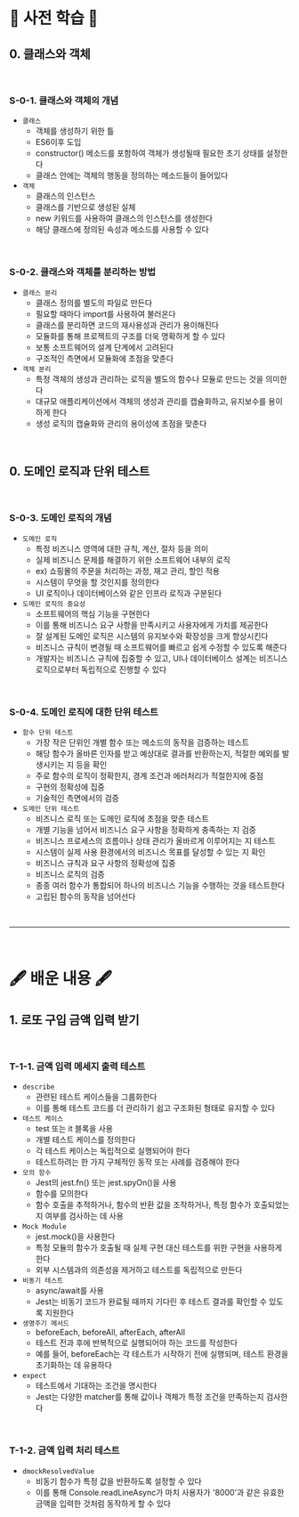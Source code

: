 # 📖 사전 학습 📖

## 0. 클래스와 객체

<br>

### S-0-1. 클래스와 객체의 개념
  
  - `클래스`
    - 객체를 생성하기 위한 틀
    - ES6이후 도입
    - constructor() 메소드를 포함하여 객체가 생성될때 필요한 초기 상태를 설정한다
    - 클래스 안에는 객체의 행동을 정의하는 메소드들이 들어있다
  - `객체`
    - 클래스의 인스턴스
    - 클래스를 기반으로 생성된 실체
    - new 키워드를 사용하여 클래스의 인스턴스를 생성한다
    - 해당 클래스에 정의된 속성과 메소드를 사용할 수 있다

<br>

### S-0-2. 클래스와 객체를 분리하는 방법

  - `클래스 분리`
    - 클래스 정의를 별도의 파일로 만든다
    - 필요할 때마다 import를 사용하여 불러온다
    - 클래스를 분리하면 코드의 재사용성과 관리가 용이해진다
    - 모듈화를 통해 프로젝트의 구조를 더욱 명확하게 할 수 있다
    - 보통 소프트웨어의 설계 단계에서 고려된다
    - 구조적인 측면에서 모듈화에 초점을 맞춘다
  - `객체 분리`
    - 특정 객체의 생성과 관리하는 로직을 별도의 함수나 모듈로 만드는 것을 의미한다
    - 대규모 애플리케이션에서 객체의 생성과 관리를 캡슐화하고, 유지보수를 용이하게 한다
    - 생성 로직의 캡슐화와 관리의 용이성에 초점을 맞춘다

<br>

## 0. 도메인 로직과 단위 테스트

<br>

### S-0-3. 도메인 로직의 개념
  
  - `도메인 로직`
    - 특정 비즈니스 영역에 대한 규칙, 계산, 절차 등을 의미
    - 실제 비즈니스 문제를 해결하기 위한 소프트웨어 내부의 로직
    - ex) 쇼핑몰의 주문을 처리하는 과정, 재고 관리, 할인 적용
    - 시스템이 무엇을 할 것인지를 정의한다
    - UI 로직이나 데이터베이스와 같은 인프라 로직과 구분된다
  - `도메인 로직의 중요성`
    - 소프트웨어의 핵심 기능을 구현한다
    - 이를 통해 비즈니스 요구 사항을 만족시키고 사용자에게 가치를 제공한다
    - 잘 설계된 도메인 로직은 시스템의 유지보수와 확장성을 크게 향상시킨다
    - 비즈니스 규칙이 변경될 때 소프트웨어를 빠르고 쉽게 수정할 수 있도록 해준다
    - 개발자는 비즈니스 규칙에 집중할 수 있고, UI나 데이터베이스 설계는 비즈니스 로직으로부터 독립적으로 진행할 수 있다

<br>

### S-0-4. 도메인 로직에 대한 단위 테스트
  
  - `함수 단위 테스트`
    - 가장 작은 단위인 개별 함수 또는 메소드의 동작을 검증하는 테스트
    - 해당 함수가 올바른 인자를 받고 예상대로 결과를 반환하는지, 적절한 예외를 발생시키는 지 등을 확인
    - 주로 함수의 로직이 정확한지, 경계 조건과 에러처리가 적절한지에 중점
    - 구현의 정확성에 집중
    - 기술적인 측면에서의 검증
  - `도메인 단위 테스트`
    - 비즈니스 로직 또는 도메인 로직에 초점을 맞춘 테스트
    - 개별 기능을 넘어서 비즈니스 요구 사항을 정확하게 충족하는 지 검증
    - 비즈니스 프로세스의 흐름이나 상태 관리가 올바르게 이루어지는 지 테스트
    - 시스템이 실제 사용 환경에서의 비즈니스 목표를 달성할 수 있는 지 확인
    - 비즈니스 규칙과 요구 사항의 정확성에 집중
    - 비즈니스 로직의 검증
    - 종종 여러 함수가 통합되어 하나의 비즈니스 기능을 수행하는 것을 테스트한다
    - 고립된 함수의 동작을 넘어선다

<br>

---

<br>

# 🖋️ 배운 내용 🖋️

## 1. 로또 구입 금액 입력 받기

<br>

### T-1-1. 금액 입력 메세지 출력 테스트

  - `describe`
    - 관련된 테스트 케이스들을 그룹화한다
    - 이를 통해 테스트 코드를 더 관리하기 쉽고 구조화된 형태로 유지할 수 있다
  - `테스트 케이스`
    - test 또는 it 블록을 사용
    - 개별 테스트 케이스를 정의한다
    - 각 테스트 케이스는 독립적으로 실행되어야 한다
    - 테스트하려는 한 가지 구체적인 동작 또는 사례를 검증해야 한다
  - `모의 함수`
    - Jest의 jest.fn() 또는 jest.spyOn()을 사용
    - 함수를 모의한다
    - 함수 호출을 추적하거나, 함수의 반환 값을 조작하거나, 특정 함수가 호출되었는지 여부를 검사하는 데 사용
  - `Mock Module`
    - jest.mock()을 사용한다
    - 특정 모듈의 함수가 호출될 때 실제 구현 대신 테스트를 위한 구현을 사용하게 한다
    - 외부 시스템과의 의존성을 제거하고 테스트를 독립적으로 만든다
  - `비동기 테스트`
    - async/await를 사용
    - Jest는 비동기 코드가 완료될 때까지 기다린 후 테스트 결과를 확인할 수 있도록 지원한다
  - `생명주기 메서드`
    - beforeEach, beforeAll, afterEach, afterAll
    - 테스트 전과 후에 반복적으로 실행되어야 하는 코드를 작성한다
    - 예를 들어, beforeEach는 각 테스트가 시작하기 전에 실행되며, 테스트 환경을 초기화하는 데 유용하다
  - `expect`
    - 테스트에서 기대하는 조건을 명시한다
    - Jest는 다양한 matcher를 통해 값이나 객체가 특정 조건을 만족하는지 검사한다

<br>

### T-1-2. 금액 입력 처리 테스트

  - `dmockResolvedValue`
    - 비동기 함수가 특정 값을 반환하도록 설정할 수 있다
    - 이를 통해 Console.readLineAsync가 마치 사용자가 '8000'과 같은 유효한 금액을 입력한 것처럼 동작하게 할 수 있다